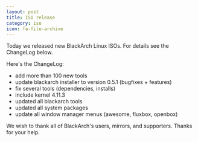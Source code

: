 ```yaml
---
layout: post
title: ISO release
category: iso
icon: fa-file-archive
---
```


Today we released new BlackArch Linux ISOs. For details see the ChangeLog below.

Here's the ChangeLog:


* add more than 100 new tools
* update blackarch installer to version 0.5.1 (bugfixes + features)
* fix several tools (dependencies, installs)
* include kernel 4.11.3
* updated all blackarch tools
* updated all system packages
* update all window manager menus (awesome, fluxbox, openbox)


We wish to thank all of BlackArch's users, mirrors, and supporters. Thanks for your help.